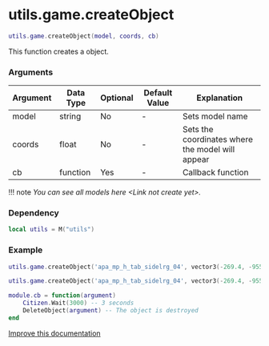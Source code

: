 # utils.game.createObject

```lua
utils.game.createObject(model, coords, cb)
```
This function creates a object.

### Arguments
| Argument      | Data Type | Optional | Default Value | Explanation |
|---------------|-----------|----------|---------------|-------------|
| model | string | No | - | Sets model name |
| coords | float | No | - | Sets the coordinates where the model will appear |
| cb | function | Yes | - | Callback function |

!!! note
    *You can see all models here <Link not create yet\>.*

### Dependency
```lua
local utils = M("utils")
```

### Example
```lua
utils.game.createObject('apa_mp_h_tab_sidelrg_04', vector3(-269.4, -955.3, 31.2)) -- The object is created
```
```lua
utils.game.createObject('apa_mp_h_tab_sidelrg_04', vector3(-269.4, -955.3, 31.2), module.cb) -- The object is created

module.cb = function(argument)
    Citizen.Wait(3000) -- 3 seconds
	DeleteObject(argument) -- The object is destroyed
end
```

[Improve this documentation](https://github.com/esx-framework/esx-framework.github.io/blob/development/docs/es_extended2/client/functions/game/createobject.md)
